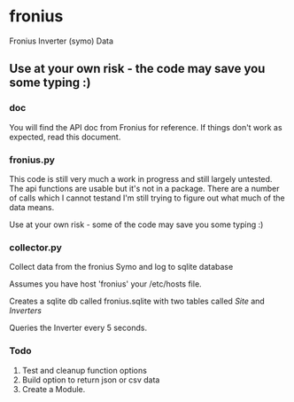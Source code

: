 # fronius
Fronius Inverter (symo) Data 

## Use at your own risk - the code may save you some typing :)

### doc

You will find the API doc from Fronius for reference. If things don't work as expected, read this document.

### fronius.py 

This code is still very much a work in progress and still largely untested.
The api functions are usable but it's not in a package.
There are a number of calls which I cannot testand I'm still trying to figure out what much of the data means.

Use at your own risk - some of the code may save you some typing :)

### collector.py

Collect data from the fronius Symo and log to sqlite database

Assumes you have host 'fronius'  your /etc/hosts file.

Creates a sqlite db called fronius.sqlite with 
two tables called _Site_ and _Inverters_

Queries the Inverter every 5 seconds. 

### Todo
1. Test and cleanup function options
2. Build option to return json or csv data
3. Create a Module.

